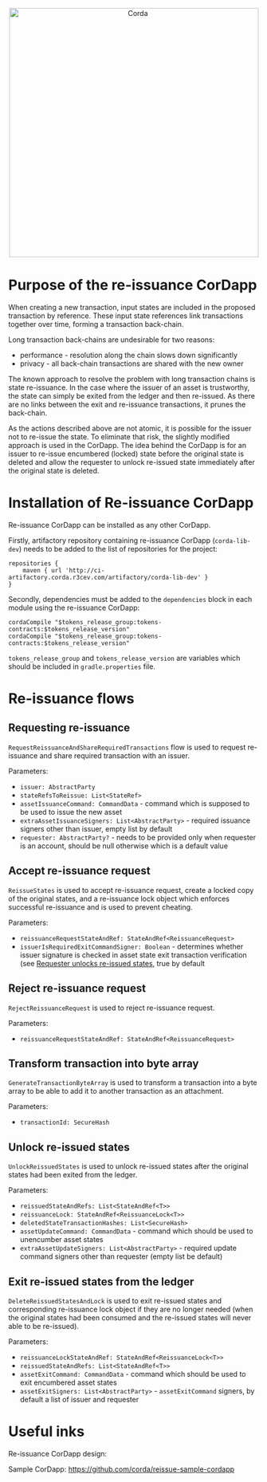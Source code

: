 <p align="center">	
  <img src="https://www.corda.net/wp-content/uploads/2016/11/fg005_corda_b.png" alt="Corda" width="500">	
</p>

# Purpose of the re-issuance CorDapp

When creating a new transaction, input states are included in the proposed transaction by reference.
These input state references link transactions together over time, forming a transaction back-chain.

Long transaction back-chains are undesirable for two reasons:
- performance - resolution along the chain slows down significantly
- privacy - all back-chain transactions are shared with the new owner

The known approach to resolve the problem with long transaction chains is state re-issuance.
In the case where the issuer of an asset is trustworthy, the state can simply be exited from the ledger and then re-issued. 
As there are no links between the exit and re-issuance transactions, it prunes the back-chain. 

As the actions described above are not atomic, it is possible for the issuer not to re-issue the state. 
To eliminate that risk, the slightly modified approach is used in the CorDapp. The idea behind the CorDapp is for 
an issuer to re-issue encumbered (locked) state before the original state is deleted and allow the requester to 
unlock re-issued state immediately after the original state is deleted.

# Installation of Re-issuance CorDapp

Re-issuance CorDapp can be installed as any other CorDapp. 

Firstly, artifactory repository containing re-issuance CorDapp (`corda-lib-dev`) needs to be added to the list 
of repositories for the project:
```
repositories {
    maven { url 'http://ci-artifactory.corda.r3cev.com/artifactory/corda-lib-dev' }
}
```

Secondly, dependencies must be added to the `dependencies` block in each module using the re-issuance CorDapp:
```
cordaCompile "$tokens_release_group:tokens-contracts:$tokens_release_version"
cordaCompile "$tokens_release_group:tokens-contracts:$tokens_release_version"
```

`tokens_release_group` and `tokens_release_version` are variables which should be included in `gradle.properties` file.

# Re-issuance flows
## Requesting re-issuance
`RequestReissuanceAndShareRequiredTransactions` flow is used to request re-issuance and share required transaction with 
an issuer.

Parameters:
* `issuer: AbstractParty`
* `stateRefsToReissue: List<StateRef>`
* `assetIssuanceCommand: CommandData` - command which is supposed to be used to issue the new asset
* `extraAssetIssuanceSigners: List<AbstractParty>` - required issuance signers other than issuer, empty list by default
* `requester: AbstractParty?` - needs to be provided only when requester is an account, should be null otherwise 
which is a default value

## Accept re-issuance request
`ReissueStates` is used to accept re-issuance request, create a locked copy of the original states, and a re-issuance 
lock object which enforces successful re-issuance and is used to prevent cheating.

Parameters:
* `reissuanceRequestStateAndRef: StateAndRef<ReissuanceRequest>`
* `issuerIsRequiredExitCommandSigner: Boolean` - determines whether issuer signature is checked in asset 
state exit transaction verification (see [Requester unlocks re-issued states](#requester-unlocks-re-issued-states),
true by default

## Reject re-issuance request
`RejectReissuanceRequest` is used to reject re-issuance request.

Parameters:
* `reissuanceRequestStateAndRef: StateAndRef<ReissuanceRequest>`

## Transform transaction into byte array
`GenerateTransactionByteArray` is used to transform a transaction into a byte array to be able to add it to another 
transaction as an attachment.

Parameters:
* `transactionId: SecureHash`

## Unlock re-issued states
`UnlockReissuedStates` is used to unlock re-issued states after the original states had been exited from the ledger.

Parameters:
* `reissuedStateAndRefs: List<StateAndRef<T>>`
* `reissuanceLock: StateAndRef<ReissuanceLock<T>>`
* `deletedStateTransactionHashes: List<SecureHash>`
* `assetUpdateCommand: CommandData` - command which should be used to unencumber asset states
* `extraAssetUpdateSigners: List<AbstractParty>` - required update command signers other than requester 
(empty list be default)

## Exit re-issued states from the ledger
`DeleteReissuedStatesAndLock` is used to exit re-issued states and corresponding re-issuance lock object if they are 
no longer needed (when the original states had been consumed and the re-issued states will never able to be re-issued).

Parameters:
* `reissuanceLockStateAndRef: StateAndRef<ReissuanceLock<T>>`
* `reissuedStateAndRefs: List<StateAndRef<T>>`
* `assetExitCommand: CommandData` - command which should be used to exit encumbered asset states
* `assetExitSigners: List<AbstractParty>` - `assetExitCommand` signers, by default a list of issuer and requester 

# Useful inks

Re-issuance CorDapp design: <!-- TODO: insert link once it's merged into master branch -->

Sample CorDapp: https://github.com/corda/reissue-sample-cordapp
